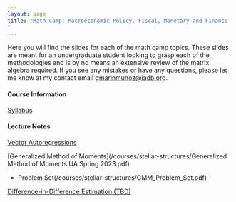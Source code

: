 ```yaml
---
layout: page
title: "Math Camp: Macroeconomic Policy. Fiscal, Monetary and Finance
"
---
```

Here you will find the slides for each of the math camp topics. These slides are meant for an undergraduate student looking to grasp each of the methodologies and is by no means an extensive review of the matrix algebra required. If you see any mistakes or have any questions, please let me know at my contact email gmarinmunoz@iadb.org.

#### Course Information

[Syllabus](/courses/vector-calculus/syllabus_macropolicy.pdf)

#### Lecture Notes

[Vector Autoregressions](/courses/vector-calculus/VAR_Spring2023.pdf)

[Generalized Method of Moments](/courses/stellar-structures/Generalized Method of Moments UA Spring 2023.pdf)
- Problem Set(/courses/stellar-structures/GMM_Problem_Set.pdf)

[Difference-in-Difference Estimation (TBD)]()


